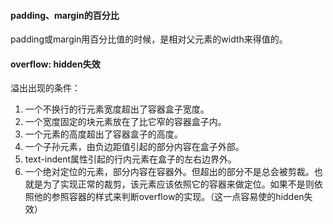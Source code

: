 #### padding、margin的百分比

padding或margin用百分比值的时候，是相对父元素的width来得值的。

#### overflow: hidden失效

溢出出现的条件：

1. 一个不换行的行元素宽度超出了容器盒子宽度。
2. 一个宽度固定的块元素放在了比它窄的容器盒子内。
3. 一个元素的高度超出了容器盒子的高度。
4. 一个子孙元素，由负边距值引起的部分内容在盒子外部。
5. text-indent属性引起的行内元素在盒子的左右边界外。
6. 一个绝对定位的元素，部分内容在容器外。但超出的部分不是总会被剪裁。也就是为了实现正常的裁剪，该元素应该依照它的容器来做定位。如果不是则依照他的参照容器的样式来判断overflow的实现。（这一点容易使的hidden失效）